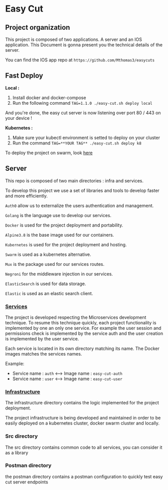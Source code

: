 # Easy Cut

## Project organization

This project is composed of two applications. 
A server and an IOS application.
This Document is gonna present you the technical details of the server.

You can find the IOS app repo at `https://github.com/Mthomas3/easycuts`

## Fast Deploy

**Local :**

1. Install docker and docker-compose 
2. Run the following command `TAG=1.1.0 ./easy-cut.sh deploy local`

And you're done, the easy cut server is now listening over port 80 / 443 on your device !

**Kubernetes :**

1. Make sure your kubectl environment is setted to deploy on your cluster
2. Run the command `TAG=**YOUR TAG** ./easy-cut.sh deploy k8`

To deploy the project on swarm, look [here](infra/README.md)

## Server

This repo is composed of two main directories : infra and services.

To develop this project we use a set of libraries and tools to develop faster and more efficiently.

`Auth0` allow us to externalize the users authentication and management.

`Golang` is the language use to develop our services.

`Docker` is used for the project deployment and portability.

`Alpine3.8` is the base image used for our containers.

`Kubernetes` is used for the project deployment and hosting.

`Swarm` is used as a kubernetes alternative.

`Mux` is the package used for our services routes.

`Negroni` for the middleware injection in our services.

`ElasticSearch` is used for data storage.

`Elastic` is used as an elastic search client.

### [Services](services/README.md)

The project is developed respecting the Microservices development technique.
To resume this technique quickly, each project functionality is implemented by one an only one service.
For example the user session and permissions check is implemented by the service auth and the user creation is implemented by the user service.

Each service is located in its own directory matching its name.
The Docker images matches the services names.

Example:
* Service name : `auth` <--> Image name : `easy-cut-auth`
* Service name : `user` <--> Image name : `easy-cut-user`

### [Infrastructure](infra/README.md)

The infrastructure directory contains the logic implemented for the project deployment.

The project infrastructure is being developed and maintained in order to be easily deployed
on a kubernetes cluster, docker swarm cluster and locally.


### Src directory

The src directory contains common code to all services, you can consider it as a library


### Postman directory

the postman directory contains a postman configuration to quickly test easy cut server endpoints
